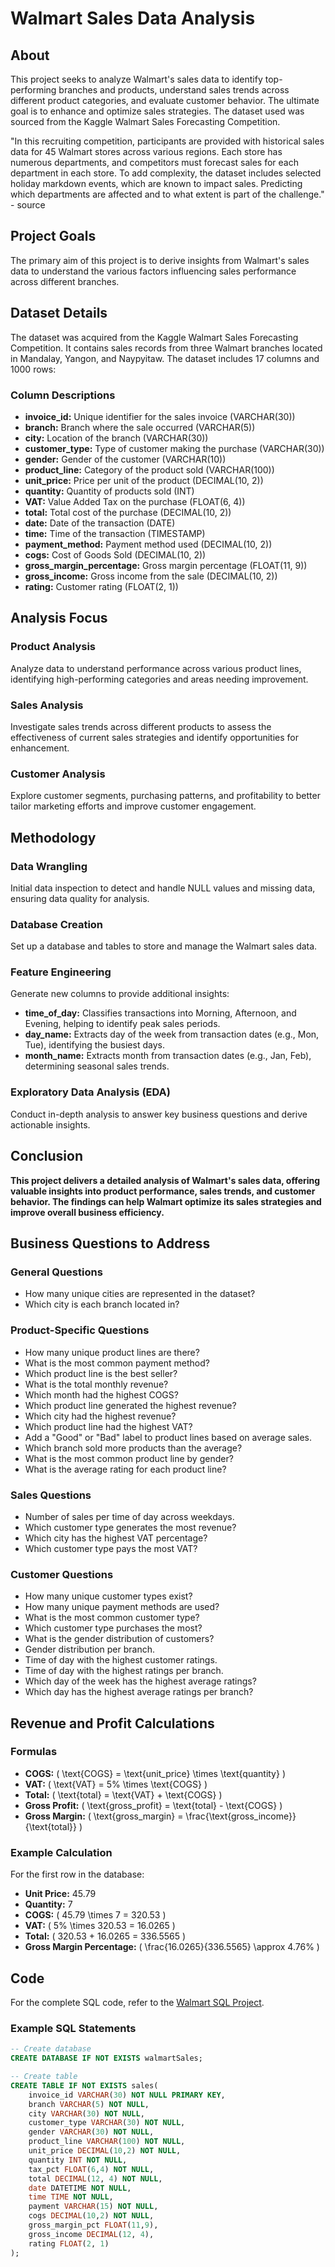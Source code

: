 # Walmart Sales Data Analysis

## About
This project seeks to analyze Walmart's sales data to identify top-performing branches and products, understand sales trends across different product categories, and evaluate customer behavior. The ultimate goal is to enhance and optimize sales strategies. The dataset used was sourced from the Kaggle Walmart Sales Forecasting Competition.

"In this recruiting competition, participants are provided with historical sales data for 45 Walmart stores across various regions. Each store has numerous departments, and competitors must forecast sales for each department in each store. To add complexity, the dataset includes selected holiday markdown events, which are known to impact sales. Predicting which departments are affected and to what extent is part of the challenge." - source

## Project Goals
The primary aim of this project is to derive insights from Walmart's sales data to understand the various factors influencing sales performance across different branches.

## Dataset Details
The dataset was acquired from the Kaggle Walmart Sales Forecasting Competition. It contains sales records from three Walmart branches located in Mandalay, Yangon, and Naypyitaw. The dataset includes 17 columns and 1000 rows:

### Column Descriptions
- **invoice_id:** Unique identifier for the sales invoice (VARCHAR(30))
- **branch:** Branch where the sale occurred (VARCHAR(5))
- **city:** Location of the branch (VARCHAR(30))
- **customer_type:** Type of customer making the purchase (VARCHAR(30))
- **gender:** Gender of the customer (VARCHAR(10))
- **product_line:** Category of the product sold (VARCHAR(100))
- **unit_price:** Price per unit of the product (DECIMAL(10, 2))
- **quantity:** Quantity of products sold (INT)
- **VAT:** Value Added Tax on the purchase (FLOAT(6, 4))
- **total:** Total cost of the purchase (DECIMAL(10, 2))
- **date:** Date of the transaction (DATE)
- **time:** Time of the transaction (TIMESTAMP)
- **payment_method:** Payment method used (DECIMAL(10, 2))
- **cogs:** Cost of Goods Sold (DECIMAL(10, 2))
- **gross_margin_percentage:** Gross margin percentage (FLOAT(11, 9))
- **gross_income:** Gross income from the sale (DECIMAL(10, 2))
- **rating:** Customer rating (FLOAT(2, 1))

## Analysis Focus
### Product Analysis
Analyze data to understand performance across various product lines, identifying high-performing categories and areas needing improvement.

### Sales Analysis
Investigate sales trends across different products to assess the effectiveness of current sales strategies and identify opportunities for enhancement.

### Customer Analysis
Explore customer segments, purchasing patterns, and profitability to better tailor marketing efforts and improve customer engagement.

## Methodology
### Data Wrangling
Initial data inspection to detect and handle NULL values and missing data, ensuring data quality for analysis.

### Database Creation
Set up a database and tables to store and manage the Walmart sales data.

### Feature Engineering
Generate new columns to provide additional insights:
- **time_of_day:** Classifies transactions into Morning, Afternoon, and Evening, helping to identify peak sales periods.
- **day_name:** Extracts day of the week from transaction dates (e.g., Mon, Tue), identifying the busiest days.
- **month_name:** Extracts month from transaction dates (e.g., Jan, Feb), determining seasonal sales trends.

### Exploratory Data Analysis (EDA)
Conduct in-depth analysis to answer key business questions and derive actionable insights.

## Conclusion
**This project delivers a detailed analysis of Walmart's sales data, offering valuable insights into product performance, sales trends, and customer behavior. The findings can help Walmart optimize its sales strategies and improve overall business efficiency.**

## Business Questions to Address
### General Questions
- How many unique cities are represented in the dataset?
- Which city is each branch located in?

### Product-Specific Questions
- How many unique product lines are there?
- What is the most common payment method?
- Which product line is the best seller?
- What is the total monthly revenue?
- Which month had the highest COGS?
- Which product line generated the highest revenue?
- Which city had the highest revenue?
- Which product line had the highest VAT?
- Add a "Good" or "Bad" label to product lines based on average sales.
- Which branch sold more products than the average?
- What is the most common product line by gender?
- What is the average rating for each product line?

### Sales Questions
- Number of sales per time of day across weekdays.
- Which customer type generates the most revenue?
- Which city has the highest VAT percentage?
- Which customer type pays the most VAT?

### Customer Questions
- How many unique customer types exist?
- How many unique payment methods are used?
- What is the most common customer type?
- Which customer type purchases the most?
- What is the gender distribution of customers?
- Gender distribution per branch.
- Time of day with the highest customer ratings.
- Time of day with the highest ratings per branch.
- Which day of the week has the highest average ratings?
- Which day has the highest average ratings per branch?

## Revenue and Profit Calculations
### Formulas
- **COGS:** \( \text{COGS} = \text{unit_price} \times \text{quantity} \)
- **VAT:** \( \text{VAT} = 5\% \times \text{COGS} \)
- **Total:** \( \text{total} = \text{VAT} + \text{COGS} \)
- **Gross Profit:** \( \text{gross_profit} = \text{total} - \text{COGS} \)
- **Gross Margin:** \( \text{gross_margin} = \frac{\text{gross_income}}{\text{total}} \)

### Example Calculation
For the first row in the database:
- **Unit Price:** 45.79
- **Quantity:** 7
- **COGS:** \( 45.79 \times 7 = 320.53 \)
- **VAT:** \( 5\% \times 320.53 = 16.0265 \)
- **Total:** \( 320.53 + 16.0265 = 336.5565 \)
- **Gross Margin Percentage:** \( \frac{16.0265}{336.5565} \approx 4.76\% \)

## Code
For the complete SQL code, refer to the [Walmart SQL Project](./Walmart%20sql%20Project.sql).

### Example SQL Statements
```sql
-- Create database
CREATE DATABASE IF NOT EXISTS walmartSales;

-- Create table
CREATE TABLE IF NOT EXISTS sales(
	invoice_id VARCHAR(30) NOT NULL PRIMARY KEY,
    branch VARCHAR(5) NOT NULL,
    city VARCHAR(30) NOT NULL,
    customer_type VARCHAR(30) NOT NULL,
    gender VARCHAR(30) NOT NULL,
    product_line VARCHAR(100) NOT NULL,
    unit_price DECIMAL(10,2) NOT NULL,
    quantity INT NOT NULL,
    tax_pct FLOAT(6,4) NOT NULL,
    total DECIMAL(12, 4) NOT NULL,
    date DATETIME NOT NULL,
    time TIME NOT NULL,
    payment VARCHAR(15) NOT NULL,
    cogs DECIMAL(10,2) NOT NULL,
    gross_margin_pct FLOAT(11,9),
    gross_income DECIMAL(12, 4),
    rating FLOAT(2, 1)
);
